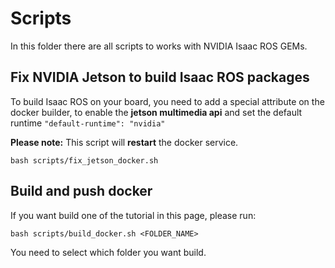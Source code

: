 # Scripts

In this folder there are all scripts to works with NVIDIA Isaac ROS GEMs.

## Fix NVIDIA Jetson to build Isaac ROS packages

To build Isaac ROS on your board, you need to add a special attribute on the docker builder, to enable the **jetson multimedia api** and set the default runtime `"default-runtime": "nvidia"`

**Please note:** This script will **restart** the docker service.

```
bash scripts/fix_jetson_docker.sh
```

## Build and push docker

If you want build one of the tutorial in this page, please run:

```
bash scripts/build_docker.sh <FOLDER_NAME>
```

You need to select which folder you want build.